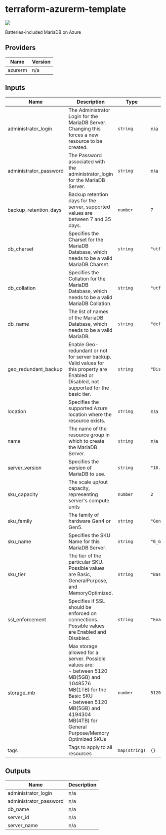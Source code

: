 # terraform-azurerm-template
[![](https://github.com/rhythmictech/terraform-azurerm-template/workflows/check/badge.svg)](https://github.com/rhythmictech/terraform-azurerm-template/actions)

Batteries-included MariaDB on Azure

<!-- BEGINNING OF PRE-COMMIT-TERRAFORM DOCS HOOK -->
## Providers

| Name | Version |
|------|---------|
| azurerm | n/a |

## Inputs

| Name | Description | Type | Default | Required |
|------|-------------|------|---------|:-----:|
| administrator\_login | The Administrator Login for the MariaDB Server. Changing this forces a new resource to be created. | `string` | n/a | yes |
| administrator\_password | The Password associated with the administrator\_login for the MariaDB Server. | `string` | n/a | yes |
| backup\_retention\_days | Backup retention days for the server, supported values are between 7 and 35 days. | `number` | `7` | no |
| db\_charset | Specifies the Charset for the MariaDB Database, which needs to be a valid MariaDB Charset. | `string` | `"utf8"` | no |
| db\_collation | Specifies the Collation for the MariaDB Database, which needs to be a valid MariaDB Collation. | `string` | `"utf8_general_ci"` | no |
| db\_name | The list of names of the MariaDB Database, which needs to be a valid MariaDB. | `string` | `"defaultDB"` | no |
| geo\_redundant\_backup | Enable Geo-redundant or not for server backup. Valid values for this property are Enabled or Disabled, not supported for the basic tier. | `string` | `"Disabled"` | no |
| location | Specifies the supported Azure location where the resource exists. | `string` | n/a | yes |
| name | The name of the resource group in which to create the MariaDB Server. | `string` | n/a | yes |
| server\_version | Specifies the version of MariaDB to use. | `string` | `"10.3"` | no |
| sku\_capacity | The scale up/out capacity, representing server's compute units | `number` | `2` | no |
| sku\_family | The family of hardware Gen4 or Gen5. | `string` | `"Gen5"` | no |
| sku\_name | Specifies the SKU Name for this MariaDB Server. | `string` | `"B_Gen5_2"` | no |
| sku\_tier | The tier of the particular SKU. Possible values are Basic, GeneralPurpose, and MemoryOptimized. | `string` | `"Basic"` | no |
| ssl\_enforcement | Specifies if SSL should be enforced on connections. Possible values are Enabled and Disabled. | `string` | `"Enabled"` | no |
| storage\_mb | Max storage allowed for a server. Possible values are:<br>      - between 5120 MB(5GB) and 1048576 MB(1TB) for the Basic SKU<br>      - between 5120 MB(5GB) and 4194304 MB(4TB) for General Purpose/Memory Optimized SKUs | `number` | `5120` | no |
| tags | Tags to apply to all resources | `map(string)` | `{}` | no |

## Outputs

| Name | Description |
|------|-------------|
| administrator\_login | n/a |
| administrator\_password | n/a |
| db\_name | n/a |
| server\_id | n/a |
| server\_name | n/a |

<!-- END OF PRE-COMMIT-TERRAFORM DOCS HOOK -->
